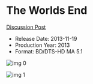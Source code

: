 # The Worlds End

[Discussion Post](https://www.avsforum.com/threads/bass-eq-for-filtered-movies.2995212/post-58015350)

* Release Date: 2013-11-19
* Production Year: 2013
* Format: BD/DTS-HD MA 5.1

![img 0](https://i.imgur.com/yse9xAl.jpg)

![img 1](https://i.imgur.com/erfu7QV.png)

